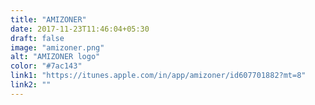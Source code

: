 ```yaml
---
title: "AMIZONER"
date: 2017-11-23T11:46:04+05:30
draft: false
image: "amizoner.png"
alt: "AMIZONER logo"
color: "#7ac143"
link1: "https://itunes.apple.com/in/app/amizoner/id607701882?mt=8"
link2: ""
---
```

